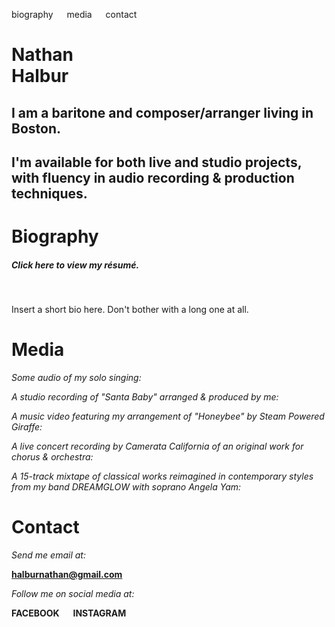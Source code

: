 biography &emsp; media &emsp; contact

# Nathan <br> Halbur

## I am a **baritone** and **composer/arranger** living in Boston.

## I'm available for both **live** and **studio** projects, with fluency in audio recording & production techniques.

# Biography

##### Click here to view my résumé.

<br>

Insert a short bio here. Don't bother with a long one at all.

# Media

*Some audio of my solo singing:*

*A studio recording of "Santa Baby" arranged & produced by me:*

*A music video featuring my arrangement of "Honeybee" by Steam Powered Giraffe:*

*A live concert recording by Camerata California of an original work for chorus & orchestra:*

*A 15-track mixtape of classical works reimagined in contemporary styles from my band DREAMGLOW with soprano Angela Yam:*


# Contact

*Send me email at:*

**halburnathan@gmail.com**


*Follow me on social media at:*

**FACEBOOK** &emsp; **INSTAGRAM**
